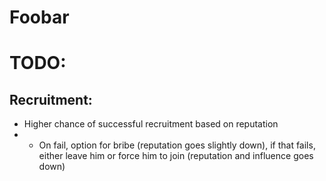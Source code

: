 # Foobar

# TODO:
## Recruitment:
- Higher chance of successful recruitment based on reputation
- - On fail, option for bribe (reputation goes slightly down), if that fails, either leave him or force him to join (reputation and influence goes down)
